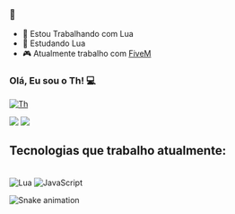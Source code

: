 ### 👋

- 🔭 Estou Trabalhando com Lua
- 🌱 Estudando Lua
- 🎮 Atualmente trabalho com [FiveM](https://discord.gg/p6xWZVJrqx)

### Olá, Eu sou o Th! 💻

[![Th](https://img.shields.io/badge/Discord-7289DA?style=for-the-badge&logo=discord&logoColor=white)](https://discord.gg/p6xWZVJrqx)

<img src = "https://github-readme-stats.vercel.app/api?username=ArthurJunior1251g&count_private=true&show_icons=true&theme=dark">
<img src = "https://github-readme-stats.vercel.app/api/top-langs/?username=ArthurJunior1251g&hide=php&layout=compact&theme=dark">

## Tecnologias que trabalho atualmente:

<div style="display: inline_block"><br/>
    <img align="center" alt="Lua" src="https://img.shields.io/badge/Lua-2C2D72?style=for-the-badge&logo=lua&logoColor=white">
    <img align="center" alt="JavaScript" src="https://img.shields.io/badge/JavaScript-F7DF1E?style=for-the-badge&logo=javascript&logoColor=black">
</div>

![Snake animation](https://github.com/combo0001/combo0001/blob/output/github-contribution-grid-snake.svg)


<!--



**ArthurJunior1251g/ArthurJunior1251g** is a ✨ _special_ ✨ repository because its `README.md` (this file) appears on your GitHub profile.

Here are some ideas to get you started:
-->
